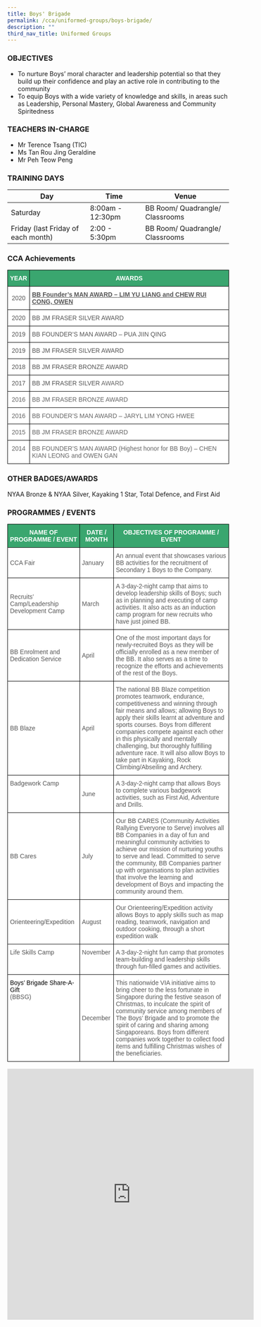 ```yaml
---
title: Boys' Brigade
permalink: /cca/uniformed-groups/boys-brigade/
description: ""
third_nav_title: Uniformed Groups
---
```

### OBJECTIVES

*   To nurture Boys’ moral character and leadership potential so that they build up their confidence and play an active role in contributing to the community
*   To equip Boys with a wide variety of knowledge and skills, in areas such as Leadership, Personal Mastery, Global Awareness and Community Spiritedness

  

### TEACHERS IN-CHARGE

*   Mr Terence Tsang (TIC)
*   Ms Tan Rou Jing Geraldine
*   Mr Peh Teow Peng

### TRAINING DAYS

<style type="text/css">
.tg  {border-collapse:collapse;border-spacing:0;}
.tg td{border-color:black;border-style:solid;border-width:1px;font-family:Arial, sans-serif;font-size:14px;
  overflow:hidden;padding:10px 5px;word-break:normal;}
.tg th{border-color:black;border-style:solid;border-width:1px;font-family:Arial, sans-serif;font-size:14px;
  font-weight:normal;overflow:hidden;padding:10px 5px;word-break:normal;}
.tg .tg-k0s0{background-color:#3AA66F;color:#FFF;font-weight:bold;text-align:center;vertical-align:middle}
.tg .tg-mwz3{background-color:#FFF;color:#565656;text-align:left;vertical-align:middle}
.tg .tg-njgx{background-color:#FFF;color:#565656;text-align:left;vertical-align:top}
</style>

	

| Day | Time | Venue |
| -------- | -------- | -------- |
| Saturday    | 8:00am - 12:30pm    | BB Room/ Quadrangle/ Classrooms     |
| Friday (last Friday of each month)    | 2:00 - 5:30pm   | BB Room/ Quadrangle/ Classrooms    |



### CCA Achievements

<style type="text/css">
.tg  {border-collapse:collapse;border-spacing:0;}
.tg td{border-color:black;border-style:solid;border-width:1px;font-family:Arial, sans-serif;font-size:14px;
  overflow:hidden;padding:10px 5px;word-break:normal;}
.tg th{border-color:black;border-style:solid;border-width:1px;font-family:Arial, sans-serif;font-size:14px;
  font-weight:normal;overflow:hidden;padding:10px 5px;word-break:normal;}
.tg .tg-k0s0{background-color:#3AA66F;color:#FFF;font-weight:bold;text-align:center;vertical-align:middle}
.tg .tg-kggv{background-color:#FFF;color:#565656;text-align:center;vertical-align:middle}
.tg .tg-ddui{background-color:#FFF;color:#565656;font-weight:bold;text-align:left;text-decoration:underline;vertical-align:top}
.tg .tg-mwz3{background-color:#FFF;color:#565656;text-align:left;vertical-align:middle}
.tg .tg-zqva{background-color:#FFF;color:#666;text-align:center;vertical-align:top}
.tg .tg-cmm0{background-color:#FFF;color:#666;text-align:left;vertical-align:top}
</style>
<table class="tg">
<thead>
  <tr>
    <th class="tg-k0s0"><span style="color:#FFF;background-color:#3AA66F">YEAR</span></th>
    <th class="tg-k0s0"><span style="color:#FFF;background-color:#3AA66F">AWARDS</span></th>
  </tr>
</thead>
<tbody>
  <tr>
    <td class="tg-kggv"><span style="color:#565656">2020</span></td>
    <td class="tg-ddui"><span style="color:#565656">BB Founder’s MAN AWARD –</span> LIM YU LIANG <span style="color:#565656">and</span> CHEW RUI CONG, OWEN<br></td>
  </tr>
  <tr>
    <td class="tg-kggv"><span style="color:#565656"> 2020 </span></td>
    <td class="tg-mwz3"><span style="color:#565656">BB JM FRASER </span>SILVER<span style="color:#565656"> AWARD</span></td>
  </tr>
  <tr>
    <td class="tg-kggv"><span style="color:#565656">2019</span></td>
    <td class="tg-mwz3"><span style="color:#565656">BB FOUNDER’S MAN AWARD –</span> PUA JIIN QING</td>
  </tr>
  <tr>
    <td class="tg-kggv"><span style="color:#565656">2019</span></td>
    <td class="tg-mwz3"><span style="color:#565656">BB JM FRASER</span> SILVER <span style="color:#565656">AWARD</span></td>
  </tr>
  <tr>
    <td class="tg-kggv"><span style="color:#565656">2018</span></td>
    <td class="tg-mwz3"><span style="color:#565656">BB JM FRASER </span>BRONZE<span style="color:#565656"> AWARD</span></td>
  </tr>
  <tr>
    <td class="tg-kggv"><span style="color:#565656">2017</span></td>
    <td class="tg-mwz3"><span style="color:#565656">BB JM FRASER </span>SILVER<span style="color:#666"> AWARD</span></td>
  </tr>
  <tr>
    <td class="tg-zqva">2016</td>
    <td class="tg-cmm0">BB JM FRASER BRONZE AWARD</td>
  </tr>
  <tr>
    <td class="tg-zqva">2016</td>
    <td class="tg-cmm0">BB FOUNDER’S MAN AWARD – JARYL LIM YONG HWEE</td>
  </tr>
  <tr>
    <td class="tg-zqva">2015<br></td>
    <td class="tg-cmm0">BB JM FRASER BRONZE AWARD </td>
  </tr>
  <tr>
    <td class="tg-zqva"> 2014 </td>
    <td class="tg-cmm0">BB FOUNDER’S MAN AWARD (Highest honor for BB Boy) – CHEN KIAN LEONG and OWEN GAN </td>
  </tr>
</tbody>
</table>

### OTHER BADGES/AWARDS

NYAA Bronze & NYAA Silver, Kayaking 1 Star, Total Defence, and First Aid

### PROGRAMMES / EVENTS

<style type="text/css">
.tg  {border-collapse:collapse;border-spacing:0;}
.tg td{border-color:black;border-style:solid;border-width:1px;font-family:Arial, sans-serif;font-size:14px;
  overflow:hidden;padding:10px 5px;word-break:normal;}
.tg th{border-color:black;border-style:solid;border-width:1px;font-family:Arial, sans-serif;font-size:14px;
  font-weight:normal;overflow:hidden;padding:10px 5px;word-break:normal;}
.tg .tg-61iw{background-color:#FFF;color:#F00;text-align:left;vertical-align:top}
.tg .tg-k0s0{background-color:#3AA66F;color:#FFF;font-weight:bold;text-align:center;vertical-align:middle}
.tg .tg-mwz3{background-color:#FFF;color:#565656;text-align:left;vertical-align:middle}
</style>
<table class="tg">
<thead>
  <tr>
    <th class="tg-k0s0"><span style="color:#FFF;background-color:#3AA66F">NAME OF PROGRAMME / EVENT</span></th>
    <th class="tg-k0s0"><span style="color:#FFF;background-color:#3AA66F">DATE / MONTH</span></th>
    <th class="tg-k0s0"><span style="color:#FFF;background-color:#3AA66F">OBJECTIVES OF PROGRAMME / EVENT</span></th>
  </tr>
</thead>
<tbody>
  <tr>
    <td class="tg-mwz3"><span style="color:#565656">CCA Fair</span></td>
    <td class="tg-mwz3"><span style="color:#565656"> January</span></td>
    <td class="tg-mwz3"><span style="color:#565656">An annual event that showcases various BB activities for the recruitment of Secondary 1 Boys to the Company. </span></td>
  </tr>
  <tr>
    <td class="tg-mwz3"><span style="color:#565656">Recruits’ Camp/Leadership Development Camp</span><br></td>
    <td class="tg-mwz3"><span style="color:#565656">March</span></td>
    <td class="tg-mwz3"><span style="color:#565656">A 3-day-2-night camp that aims to develop leadership skills of Boys; such as in planning and executing of camp activities. It also acts as an induction camp program for new recruits who have just joined BB.</span></td>
  </tr>
  <tr>
    <td class="tg-mwz3"><span style="color:#565656">BB Enrolment and Dedication Service</span></td>
    <td class="tg-mwz3"><span style="color:#565656">April</span></td>
    <td class="tg-mwz3"><span style="color:#565656">One of the most important days for newly-recruited Boys as they will be officially enrolled as a new member of the BB. It also serves as a time to recognize the efforts and achievements of the rest of the Boys.</span><br></td>
  </tr>
  <tr>
    <td class="tg-mwz3"><span style="color:#565656">BB Blaze</span></td>
    <td class="tg-mwz3"><span style="color:#565656"> April</span></td>
    <td class="tg-mwz3"><span style="color:#565656">The national BB Blaze competition promotes teamwork, endurance, competitiveness and winning through fair means and allows; allowing Boys to apply their skills learnt at adventure and sports courses. Boys from different companies compete against each other in this physically and mentally challenging, but thoroughly fulfilling adventure race. It will also allow Boys to take part in Kayaking, Rock Climbing/Abseiling and Archery.</span><br></td>
  </tr>
  <tr>
    <td class="tg-61iw"><span style="color:#565656">Badgework Camp </span></td>
    <td class="tg-mwz3"><span style="color:#565656">June</span></td>
    <td class="tg-61iw"><span style="color:#565656">A 3-day-2-night camp that allows Boys to complete various badgework activities, such as First Aid, Adventure and Drills. </span><br></td>
  </tr>
  <tr>
    <td class="tg-mwz3"><span style="color:#565656">BB Cares</span></td>
    <td class="tg-mwz3"><span style="color:#565656">July</span></td>
    <td class="tg-mwz3"><span style="color:#565656">Our BB CARES (Community Activities Rallying Everyone to Serve) involves all BB Companies in a day of fun and meaningful community activities to achieve our mission of nurturing youths to serve and lead. Committed to serve the community, BB Companies partner up with organisations to plan activities that involve the learning and development of Boys and impacting the community around them.</span><br></td>
  </tr>
  <tr>
    <td class="tg-mwz3"><span style="color:#565656">Orienteering/Expedition </span></td>
    <td class="tg-mwz3"><span style="color:#565656">August</span></td>
    <td class="tg-mwz3"><span style="color:#565656">Our Orienteering/Expedition activity allows Boys to apply skills such as map reading, teamwork, navigation and outdoor cooking, through a short expedition walk </span><br></td>
  </tr>
  <tr>
    <td class="tg-61iw"><span style="color:#565656">Life Skills Camp </span></td>
    <td class="tg-61iw"><span style="color:#565656">November</span></td>
    <td class="tg-61iw"><span style="color:#565656">A 3-day-2-night fun camp that promotes team-building and leadership skills through fun-filled games and activities. </span></td>
  </tr>
  <tr>
    <td class="tg-61iw"><span style="color:#000">Boys’ Brigade Share-A-Gift </span><br><span style="color:#565656">(BBSG)</span></td>
    <td class="tg-mwz3"><span style="color:#565656">December</span></td>
    <td class="tg-61iw"><span style="color:#565656">This nationwide VIA initiative aims to bring cheer to the less fortunate in Singapore during the festive season of Christmas, to inculcate the spirit of community service among members of The Boys’ Brigade and to promote the spirit of caring and sharing among Singaporeans. Boys from different companies work together to collect food items and fulfilling Christmas wishes of the beneficiaries. </span></td>
  </tr>
</tbody>
</table>

<iframe allowfullscreen="true" height="569" width="560" frameborder="0" src="https://docs.google.com/presentation/d/e/2PACX-1vS4YGtOxODPv3DPT1u6h2U5soSSNQUVl0BtO1TkkPyQbirO8jP1AZTdNMPkTBqIOsmSt3R7EP2lRI8y/embed?start=true&amp;loop=true&amp;delayms=3000"></iframe>